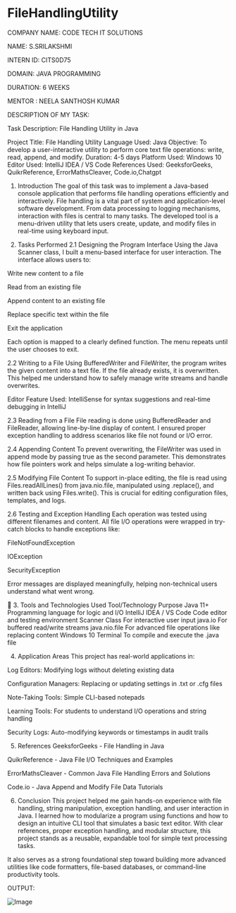 # FileHandlingUtility

COMPANY NAME: CODE TECH IT SOLUTIONS

NAME: S.SRILAKSHMI

INTERN ID: CITS0D75

DOMAIN: JAVA PROGRAMMING

DURATION: 6 WEEKS

MENTOR : NEELA SANTHOSH KUMAR

DESCRIPTION OF MY TASK:

Task Description: File Handling Utility in Java

Project Title: File Handling Utility
Language Used: Java
Objective: To develop a user-interactive utility to perform core text file operations: write, read, append, and modify.
Duration: 4-5 days
Platform Used: Windows 10
Editor Used: IntelliJ IDEA / VS Code 
References Used: GeeksforGeeks, QuikrReference, ErrorMathsCleaver, Code.io,Chatgpt

 1. Introduction
The goal of this task was to implement a Java-based console application that performs file handling operations efficiently and interactively. File handling is a vital part of system and application-level software development. From data processing to logging mechanisms, interaction with files is central to many tasks. The developed tool is a menu-driven utility that lets users create, update, and modify files in real-time using keyboard input.

 2. Tasks Performed
2.1 Designing the Program Interface
Using the Java Scanner class, I built a menu-based interface for user interaction. The interface allows users to:

Write new content to a file

Read from an existing file

Append content to an existing file

Replace specific text within the file

Exit the application

Each option is mapped to a clearly defined function. The menu repeats until the user chooses to exit.

 2.2 Writing to a File
Using BufferedWriter and FileWriter, the program writes the given content into a text file. If the file already exists, it is overwritten. This helped me understand how to safely manage write streams and handle overwrites.

Editor Feature Used: IntelliSense for syntax suggestions and real-time debugging in IntelliJ

2.3 Reading from a File
File reading is done using BufferedReader and FileReader, allowing line-by-line display of content. I ensured proper exception handling to address scenarios like file not found or I/O error.



2.4 Appending Content
To prevent overwriting, the FileWriter was used in append mode by passing true as the second parameter. This demonstrates how file pointers work and helps simulate a log-writing behavior.


2.5 Modifying File Content
To support in-place editing, the file is read using Files.readAllLines() from java.nio.file, manipulated using .replace(), and written back using Files.write(). This is crucial for editing configuration files, templates, and logs.



 2.6 Testing and Exception Handling
Each operation was tested using different filenames and content. All file I/O operations were wrapped in try-catch blocks to handle exceptions like:

FileNotFoundException

IOException

SecurityException

Error messages are displayed meaningfully, helping non-technical users understand what went wrong.

🔧 3. Tools and Technologies Used
Tool/Technology	Purpose
Java 11+	Programming language for logic and I/O
IntelliJ IDEA / VS Code	Code editor and testing environment
Scanner Class	For interactive user input
java.io	For buffered read/write streams
java.nio.file	For advanced file operations like replacing content
Windows 10 Terminal	To compile and execute the .java file

 4. Application Areas
This project has real-world applications in:

 Log Editors: Modifying logs without deleting existing data

Configuration Managers: Replacing or updating settings in .txt or .cfg files

Note-Taking Tools: Simple CLI-based notepads

Learning Tools: For students to understand I/O operations and string handling

 Security Logs: Auto-modifying keywords or timestamps in audit trails


5. References
GeeksforGeeks - File Handling in Java

QuikrReference - Java File I/O Techniques and Examples

ErrorMathsCleaver - Common Java File Handling Errors and Solutions

Code.io - Java Append and Modify File Data Tutorials

6. Conclusion
This project helped me gain hands-on experience with file handling, string manipulation, exception handling, and user interaction in Java. I learned how to modularize a program using functions and how to design an intuitive CLI tool that simulates a basic text editor. With clear references, proper exception handling, and modular structure, this project stands as a reusable, expandable tool for simple text processing tasks.

It also serves as a strong foundational step toward building more advanced utilities like code formatters, file-based databases, or command-line productivity tools.

OUTPUT:

![Image](https://github.com/user-attachments/assets/5f12807b-c582-48b2-9360-9485d4134730)

